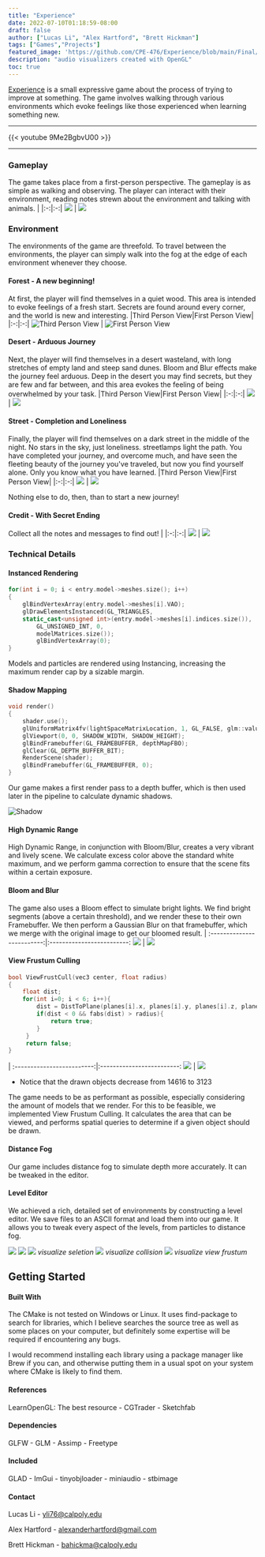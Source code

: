 ```yaml
---
title: "Experience"
date: 2022-07-10T01:18:59-08:00
draft: false
author: ["Lucas Li", "Alex Hartford", "Brett Hickman"]
tags: ["Games","Projects"]
featured_image: 'https://github.com/CPE-476/Experience/blob/main/Final/HTML/src/f2.png?raw=true'
description: "audio visualizers created with OpenGL"
toc: true
---
```


[Experience](https://github.com/CPE-476/Experience) is a small expressive game about the process of trying to improve at something.
The game involves walking through various environments which evoke feelings like those experienced when learning something new. <!--more-->

---

{{< youtube 9Me2BgbvU00 >}}

---
### Gameplay
The game takes place from a first-person perspective. The gameplay is as simple as walking and observing. The player can interact with their environment, reading notes strewn about the environment and talking with animals.
|
|:-:|:-:|
![](https://github.com/CPE-476/Experience/blob/main/Final/HTML/src/note1.jpeg?raw=true)  |  ![](https://github.com/CPE-476/Experience/blob/main/Final/HTML/src/note2.jpeg?raw=true)

### Environment
The environments of the game are threefold. To travel between the environments, the player can simply walk into the fog at the edge of each environment whenever they choose.

#### Forest - A new beginning!
At first, the player will find themselves in a quiet wood. This area is intended to evoke feelings of a fresh start. Secrets are found around every corner, and the world is new and interesting.
|Third Person View|First Person View|
|:-:|:-:|
![Third Person View](https://github.com/CPE-476/Experience/blob/main/Final/HTML/src/f1.png?raw=true)  |  ![First Person View](https://github.com/CPE-476/Experience/blob/main/Final/HTML/src/f2.png?raw=true)


#### Desert - Arduous Journey
Next, the player will find themselves in a desert wasteland, with long stretches of empty land and steep sand dunes. Bloom and Blur effects make the journey feel arduous. Deep in the desert you may find secrets, but they are few and far between, and this area evokes the feeling of being overwhelmed by your task.
|Third Person View|First Person View|
|:-:|:-:|
![](https://github.com/CPE-476/Experience/blob/main/Final/HTML/src/d2.png?raw=true) | ![](https://github.com/CPE-476/Experience/blob/main/Final/HTML/src/d1.png?raw=true)

#### Street - Completion and Loneliness
Finally, the player will find themselves on a dark street in the middle of the night. No stars in the sky, just loneliness. streetlamps light the path. You have completed your journey, and overcome much, and have seen the fleeting beauty of the journey you've traveled, but now you find yourself alone. Only you know what you have learned.
|Third Person View|First Person View|
|:-:|:-:|
![](https://github.com/CPE-476/Experience/blob/main/Final/HTML/src/s2.png?raw=true) | ![](https://github.com/CPE-476/Experience/blob/main/Final/HTML/src/s1.png?raw=true)

Nothing else to do, then, than to start a new journey!

#### Credit - With Secret Ending
Collect all the notes and messages to find out!
|
|:-:|:-:|
![](https://github.com/CPE-476/Experience/blob/main/Final/HTML/src/credit.png?raw=true)  |  ![](https://github.com/CPE-476/Experience/blob/main/Final/HTML/src/credit_ori.png?raw=true)
### Technical Details
#### Instanced Rendering
```c++
for(int i = 0; i < entry.model->meshes.size(); i++)
{
    glBindVertexArray(entry.model->meshes[i].VAO);
    glDrawElementsInstanced(GL_TRIANGLES,
    static_cast<unsigned int>(entry.model->meshes[i].indices.size()),
        GL_UNSIGNED_INT, 0,
        modelMatrices.size());
        glBindVertexArray(0);
}
```
Models and particles are rendered using Instancing, increasing the maximum render cap by a sizable margin.

#### Shadow Mapping
```c++
void render()
{
    shader.use();
    glUniformMatrix4fv(lightSpaceMatrixLocation, 1, GL_FALSE, glm::value_ptr(lightSpaceMatrix));
    glViewport(0, 0, SHADOW_WIDTH, SHADOW_HEIGHT);
    glBindFramebuffer(GL_FRAMEBUFFER, depthMapFBO);
    glClear(GL_DEPTH_BUFFER_BIT);
    RenderScene(shader);
    glBindFramebuffer(GL_FRAMEBUFFER, 0);
}
```

Our game makes a first render pass to a depth buffer, which is then used later in the pipeline to calculate dynamic shadows.

![Shadow](https://github.com/CPE-476/Experience/blob/main/Final/HTML/src/shadow.png?raw=true)

#### High Dynamic Range
High Dynamic Range, in conjunction with Bloom/Blur, creates a very vibrant and lively scene. We calculate excess color above the standard white maximum, and we perform gamma correction to ensure that the scene fits within a certain exposure.

#### Bloom and Blur
The game also uses a Bloom effect to simulate bright lights. We find bright segments (above a certain threshold), and we render these to their own Framebuffer. We then perform a Gaussian Blur on that framebuffer, which we merge with the original image to get our bloomed result.
|
:-------------------------:|:-------------------------:
![](https://github.com/CPE-476/Experience/blob/main/Final/HTML/src/before_bloomblur.png?raw=true)  |  ![](https://github.com/CPE-476/Experience/blob/main/Final/HTML/src/after_bloomblur.png?raw=true)

#### View Frustum Culling
```c++
bool ViewFrustCull(vec3 center, float radius)
{
    float dist;
    for(int i=0; i < 6; i++){
        dist = DistToPlane(planes[i].x, planes[i].y, planes[i].z, planes[i].w, center);
        if(dist < 0 && fabs(dist) > radius){
            return true;
        }
     }
     return false;
}
```
|
:-------------------------:|:-------------------------:
![](https://github.com/CPE-476/Experience/blob/main/Final/HTML/src/before_cull.png?raw=true)  |  ![](https://github.com/CPE-476/Experience/blob/main/Final/HTML/src/after_cull.png?raw=true)

* Notice that the drawn objects decrease from 14616 to 3123

The game needs to be as performant as possible, especially considering the amount of models that we render. For this to be feasible, we implemented View Frustum Culling. It calculates the area that can be viewed, and performs spatial queries to determine if a given object should be drawn.

#### Distance Fog
Our game includes distance fog to simulate depth more accurately. It can be tweaked in the editor.

#### Level Editor
We achieved a rich, detailed set of environments by constructing a level editor. We save files to an ASCII format and load them into our game. It allows you to tweak every aspect of the levels, from particles to distance fog. 
&nbsp;

![](https://github.com/CPE-476/Experience/blob/main/Final/HTML/src/sound_editor.png?raw=true)
![](https://github.com/CPE-476/Experience/blob/main/Final/HTML/src/light_editor.png?raw=true)
![](https://github.com/CPE-476/Experience/blob/main/Final/HTML/src/select.png?raw=true)
_visualize seletion_
![](https://github.com/CPE-476/Experience/blob/main/Final/HTML/src/collision.png?raw=true)
_visualize collision_
![](https://github.com/CPE-476/Experience/blob/main/Final/HTML/src/view.png?raw=true)
_visualize view frustum_
## Getting Started
#### Built With
The CMake is not tested on Windows or Linux.
It uses find-package to search for libraries, which I believe searches the source tree as well as some places on your computer, but definitely some expertise will be required if encountering any bugs.

I would recommend installing each library using a package manager like Brew if you can, and otherwise putting them in a usual spot on your system where CMake is likely to find them.

#### References
LearnOpenGL: The best resource - CGTrader - Sketchfab

#### Dependencies
GLFW - GLM - Assimp - Freetype

#### Included
GLAD - ImGui - tinyobjloader - miniaudio - stbimage

#### Contact
Lucas Li - yli76@calpoly.edu

Alex Hartford - alexanderhartford@gmail.com

Brett Hickman - bahickma@calpoly.edu
